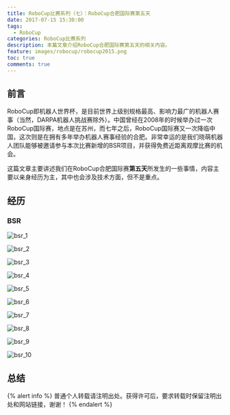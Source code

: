 ```yaml
---
title: RoboCup比赛系列（七）：RoboCup合肥国际赛第五天
date: 2017-07-15 15:30:00
tags:
  - RoboCup
categories: RoboCup比赛系列
description: 本篇文章介绍RoboCup合肥国际赛第五天的相关内容。
feature: images/robocup/robocup2015.png
toc: true
comments: true
---
```


## 前言

RoboCup即机器人世界杯，是目前世界上级别规格最高、影响力最广的机器人赛事（当然，DARPA机器人挑战赛除外）。中国曾经在2008年的时候举办过一次RoboCup国际赛，地点是在苏州，而七年之后，RoboCup国际赛又一次降临中国，这次则是在拥有多年举办机器人赛事经验的合肥。非常幸运的是我们晓萌机器人团队能够被邀请参与本次比赛新增的BSR项目，并获得免费近距离观摩比赛的机会。

这篇文章主要讲述我们在RoboCup合肥国际赛**第五天**所发生的一些事情，内容主要以亲身经历为主，其中也会涉及技术方面，但不是重点。

<!--more-->

## 经历

### BSR



![bsr_1](../../../../../images/hefei/day_5/bsr/bsr_1.jpg)

![bsr_2](../../../../../images/hefei/day_5/bsr/bsr_2.jpg)

![bsr_3](../../../../../images/hefei/day_5/bsr/bsr_3.jpg)

![bsr_4](../../../../../images/hefei/day_5/bsr/bsr_4.jpg)

![bsr_5](../../../../../images/hefei/day_5/bsr/bsr_5.jpg)

![bsr_6](../../../../../images/hefei/day_5/bsr/bsr_6.jpg)

![bsr_7](../../../../../images/hefei/day_5/bsr/bsr_7.jpg)

![bsr_8](../../../../../images/hefei/day_5/bsr/bsr_8.jpg)

![bsr_9](../../../../../images/hefei/day_5/bsr/bsr_9.jpg)

![bsr_10](../../../../../images/hefei/day_5/bsr/bsr_10.jpg)

## 总结

{% alert info %}
普通个人转载请注明出处。获得许可后，要求转载时保留注明出处和网站链接，谢谢！
{% endalert %}

